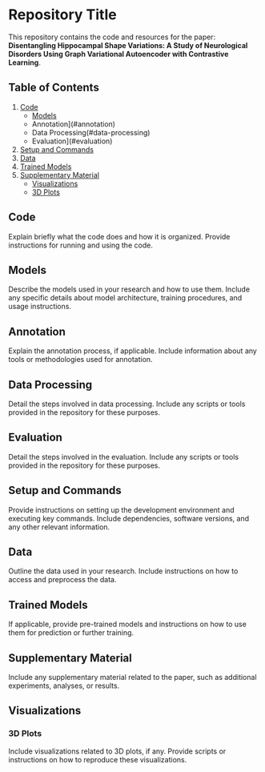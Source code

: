 # Repository Title

This repository contains the code and resources for the paper: **Disentangling Hippocampal Shape Variations: A Study of Neurological Disorders Using Graph Variational Autoencoder with Contrastive Learning**.

## Table of Contents

1. [Code](#code)
    - [Models](#models)
    - Annotation](#annotation)
    - Data Processing(#data-processing)
    - Evaluation](#evaluation)
2. [Setup and Commands](#setup-and-commands)
3. [Data](#data)
4. [Trained Models](#trained-models)
5. [Supplementary Material](#supplementary-material)
    - [Visualizations](#visualizations)
    - [3D Plots](#3d-plots)

## Code

Explain briefly what the code does and how it is organized. Provide instructions for running and using the code.

## Models

Describe the models used in your research and how to use them. Include any specific details about model architecture, training procedures, and usage instructions.

## Annotation

Explain the annotation process, if applicable. Include information about any tools or methodologies used for annotation.

## Data Processing

Detail the steps involved in data processing. Include any scripts or tools provided in the repository for these purposes.

## Evaluation

Detail the steps involved in the evaluation. Include any scripts or tools provided in the repository for these purposes.

## Setup and Commands

Provide instructions on setting up the development environment and executing key commands. Include dependencies, software versions, and any other relevant information.

## Data

Outline the data used in your research. Include instructions on how to access and preprocess the data.

## Trained Models

If applicable, provide pre-trained models and instructions on how to use them for prediction or further training.

## Supplementary Material

Include any supplementary material related to the paper, such as additional experiments, analyses, or results.

## Visualizations

### 3D Plots

Include visualizations related to 3D plots, if any. Provide scripts or instructions on how to reproduce these visualizations.

